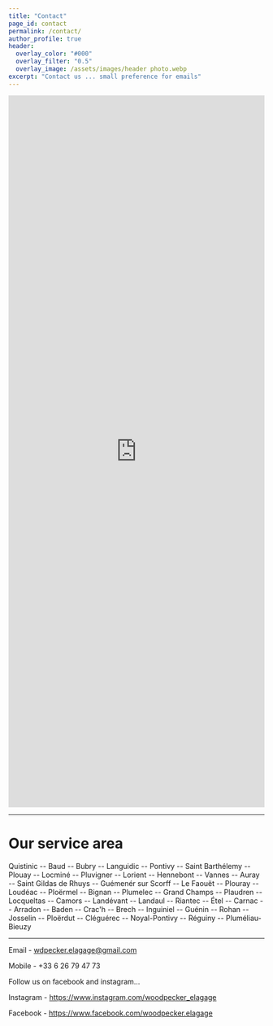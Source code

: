 ```yaml
---
title: "Contact"
page_id: contact
permalink: /contact/
author_profile: true
header:
  overlay_color: "#000"
  overlay_filter: "0.5"
  overlay_image: /assets/images/header photo.webp
excerpt: "Contact us ... small preference for emails"
---
```


<iframe src="https://fm.addxt.com/form/?vf=1FAIpQLSfXc-dWm0K5U6HngRU_tb3f6qb4sn1ShMfH46Rk_4oT3ttLgw" width="100%" height="1400" frameborder="0" marginheight="0" marginwidth="0">Loading…</iframe>

---

# Our service area

Quistinic -- Baud -- Bubry -- Languidic -- Pontivy -- Saint Barthélemy -- Plouay -- Locminé -- Pluvigner -- Lorient -- Hennebont -- Vannes -- Auray -- Saint Gildas de Rhuys -- Guémenér sur Scorff -- Le Faouët -- Plouray -- Loudéac -- Ploërmel -- Bignan -- Plumelec -- Grand Champs -- Plaudren -- Locqueltas -- Camors -- Landévant -- Landaul -- Riantec -- Étel -- Carnac -- Arradon -- Baden -- Crac'h -- Brech -- Inguiniel -- Guénin -- Rohan -- Josselin -- Ploërdut -- Cléguérec -- Noyal-Pontivy -- Réguiny -- Pluméliau-Bieuzy

---

Email - wdpecker.elagage@gmail.com

Mobile - +33 6 26 79 47 73

Follow us on facebook and instagram…

Instagram - <https://www.instagram.com/woodpecker_elagage> 

Facebook - <https://www.facebook.com/woodpecker.elagage> 
